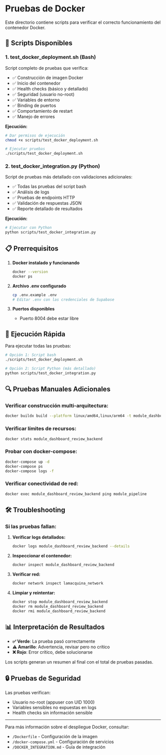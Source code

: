 # Pruebas de Docker

Este directorio contiene scripts para verificar el correcto funcionamiento del contenedor Docker.

## 🧪 Scripts Disponibles

### 1. test_docker_deployment.sh (Bash)
Script completo de pruebas que verifica:
- ✅ Construcción de imagen Docker
- ✅ Inicio del contenedor
- ✅ Health checks (básico y detallado)
- ✅ Seguridad (usuario no-root)
- ✅ Variables de entorno
- ✅ Binding de puertos
- ✅ Comportamiento de restart
- ✅ Manejo de errores

**Ejecución:**
```bash
# Dar permisos de ejecución
chmod +x scripts/test_docker_deployment.sh

# Ejecutar pruebas
./scripts/test_docker_deployment.sh
```

### 2. test_docker_integration.py (Python)
Script de pruebas más detallado con validaciones adicionales:
- ✅ Todas las pruebas del script bash
- ✅ Análisis de logs
- ✅ Pruebas de endpoints HTTP
- ✅ Validación de respuestas JSON
- ✅ Reporte detallado de resultados

**Ejecución:**
```bash
# Ejecutar con Python
python scripts/test_docker_integration.py
```

## 📋 Prerrequisitos

1. **Docker instalado y funcionando**
   ```bash
   docker --version
   docker ps
   ```

2. **Archivo .env configurado**
   ```bash
   cp .env.example .env
   # Editar .env con las credenciales de Supabase
   ```

3. **Puertos disponibles**
   - Puerto 8004 debe estar libre

## 🚀 Ejecución Rápida

Para ejecutar todas las pruebas:

```bash
# Opción 1: Script bash
./scripts/test_docker_deployment.sh

# Opción 2: Script Python (más detallado)
python scripts/test_docker_integration.py
```

## 🔍 Pruebas Manuales Adicionales

### Verificar construcción multi-arquitectura:
```bash
docker buildx build --platform linux/amd64,linux/arm64 -t module_dashboard_review_backend .
```

### Verificar límites de recursos:
```bash
docker stats module_dashboard_review_backend
```

### Probar con docker-compose:
```bash
docker-compose up -d
docker-compose ps
docker-compose logs -f
```

### Verificar conectividad de red:
```bash
docker exec module_dashboard_review_backend ping module_pipeline
```

## 🛠️ Troubleshooting

### Si las pruebas fallan:

1. **Verificar logs detallados:**
   ```bash
   docker logs module_dashboard_review_backend --details
   ```

2. **Inspeccionar el contenedor:**
   ```bash
   docker inspect module_dashboard_review_backend
   ```

3. **Verificar red:**
   ```bash
   docker network inspect lamacquina_network
   ```

4. **Limpiar y reintentar:**
   ```bash
   docker stop module_dashboard_review_backend
   docker rm module_dashboard_review_backend
   docker rmi module_dashboard_review_backend
   ```

## 📊 Interpretación de Resultados

- **✅ Verde**: La prueba pasó correctamente
- **⚠️ Amarillo**: Advertencia, revisar pero no crítico
- **❌ Rojo**: Error crítico, debe solucionarse

Los scripts generan un resumen al final con el total de pruebas pasadas.

## 🔒 Pruebas de Seguridad

Las pruebas verifican:
- Usuario no-root (appuser con UID 1000)
- Variables sensibles no expuestas en logs
- Health checks sin información sensible

---

Para más información sobre el despliegue Docker, consultar:
- `/Dockerfile` - Configuración de la imagen
- `/docker-compose.yml` - Configuración de servicios
- `/DOCKER_INTEGRATION.md` - Guía de integración
